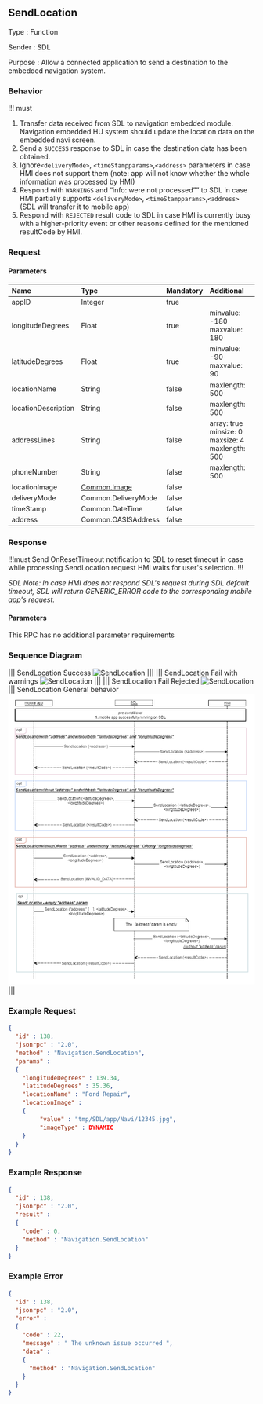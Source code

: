 ## SendLocation

Type
: Function

Sender
: SDL

Purpose
: Allow a connected application to send a destination to the embedded navigation system.

### Behavior

!!! must  
1.	 Transfer data received from SDL to navigation embedded module. Navigation embedded HU system should update the location data on the embedded navi screen.  
2.	Send a `SUCCESS` response to SDL in case the destination data has been obtained.
3.  Ignore`<deliveryMode>`, `<timeStampparams>`,`<address>` parameters  in case HMI does not support them  (note: app will not know whether the whole information was processed by HMI)
4.  Respond with `WARNINGS` and “info: were not processed”” to SDL in case HMI partially supports `<deliveryMode>`, `<timeStampparams>`,`<address>`(SDL will transfer it to mobile app)
5. Respond with `REJECTED` result code to SDL in case HMI is currently busy with a higher-priority event or other reasons defined for the mentioned resultCode by HMI.

### Request
#### Parameters

|Name|Type|Mandatory|Additional|
|:---|:---|:--------|:---------|
|appID|Integer|true||
|longitudeDegrees|Float|true|minvalue: -180<br>maxvalue: 180|
|latitudeDegrees|Float|true|minvalue: -90<br>maxvalue: 90|
|locationName|String|false|maxlength: 500|
|locationDescription|String|false|maxlength: 500|
|addressLines|String|false|array: true<br>minsize: 0<br>maxsize: 4<br>maxlength: 500|
|phoneNumber|String|false|maxlength: 500|
|locationImage|[Common.Image](../../common/structs/#image)|false||
|deliveryMode| Common.DeliveryMode|false||
|timeStamp| Common.DateTime|false||
|address| Common.OASISAddress|false||

### Response

!!!must
Send OnResetTimeout notification to SDL to reset timeout in case while processing SendLocation request HMI waits for user's selection.
!!!

_SDL Note: In case HMI does not respond SDL's request during SDL default timeout, SDL will return GENERIC_ERROR code to the corresponding mobile app's request._

#### Parameters

This RPC has no additional parameter requirements

### Sequence Diagram
|||
SendLocation Success
![SendLocation](./assets/SendLocationSuccess.jpg)
|||
|||
SendLocation Fail with warnings
![SendLocation](./assets/SendLocationFailWarning.jpg)
|||
|||
SendLocation Fail Rejected
![SendLocation](./assets/SendLocationFailRejected.jpg)
|||
SendLocation General behavior
![SendLocation](./assets/SendLocation_general.png)
|||

### Example Request

```json
{
  "id" : 138,
  "jsonrpc" : "2.0",
  "method" : "Navigation.SendLocation",
  "params" :
  {
    "longitudeDegrees" : 139.34,
    "latitudeDegrees" : 35.36,
    "locationName" : "Ford Repair",
    "locationImage" :
    {
         "value" : "tmp/SDL/app/Navi/12345.jpg",
         "imageType" : DYNAMIC
    }
  }
}
```
### Example Response

```json
{
  "id" : 138,
  "jsonrpc" : "2.0",
  "result" :
  {
    "code" : 0,
    "method" : "Navigation.SendLocation"
  }
}
```

### Example Error

```json
{
  "id" : 138,
  "jsonrpc" : "2.0",
  "error" :
  {
    "code" : 22,
    "message" : " The unknown issue occurred ",
    "data" :
    {
      "method" : "Navigation.SendLocation"
    }
  }
}
```
